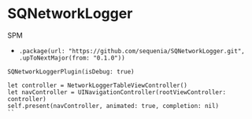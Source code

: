 # SQNetworkLogger

SPM

- `.package(url: "https://github.com/sequenia/SQNetworkLogger.git", .upToNextMajor(from: "0.1.0"))`

`SQNetworkLoggerPlugin(isDebug: true)`

```
let controller = NetworkLoggerTableViewController()
let navController = UINavigationController(rootViewController: controller)
self.present(navController, animated: true, completion: nil)
``

